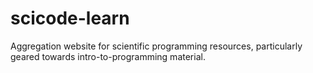 # scicode-learn
Aggregation website for scientific programming resources, particularly geared towards intro-to-programming material.
